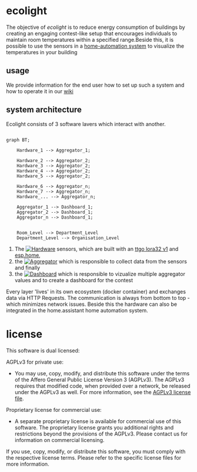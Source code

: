 # ecolight

The objective of _ecolight_ is to reduce energy consumption of buildings by creating an engaging contest-like setup that encourages individuals to maintain room temperatures within a specified range.Beside this, it is possible to use the sensors in a [home-automation system](https://www.home-assistant.io/) to visualize the temperatures in your building 

## usage

We provide information for the end user how to set up such a system and how to operate it in our [wiki](https://github.com/bytebang/ecolight/wiki)


## system architecture
Ecolight consists of 3 software lavers which interact with another.

````mermaid
	
graph BT;

    Hardware_1 --> Aggregator_1;

    Hardware_2 --> Aggregator_2;
    Hardware_3 --> Aggregator_2;
    Hardware_4 --> Aggregator_2;
    Hardware_5 --> Aggregator_2;

    Hardware_6 --> Aggregator_n;
    Hardware_7 --> Aggregator_n;
    Hardware_... --> Aggregator_n;

    Aggregator_1 --> Dashboard_1;
    Aggregator_2 --> Dashboard_1;
    Aggregator_n --> Dashboard_1;

    
    Room_Level --> Department_Level
    Department_Level --> Organisation_Level
````

1. The [![Hardware](https://github.com/bytebang/ecolight/actions/workflows/hardware.yml/badge.svg)](./hardware) sensors, which are built with an [ttgo lora32 v1](./hardware/ttgo-lora32-v1/README.md) and [esp.home](https://esphome.io/index.html), 
2. the [![Aggregator](https://github.com/bytebang/ecolight/actions/workflows/aggregator.yml/badge.svg)](./aggregator) which is responsible to collect data from the sensors and finally
3. the [![Dashboard](https://github.com/bytebang/ecolight/actions/workflows/dashboard.yml/badge.svg)](./dashboard) which is responsible to vizualize multiple aggregator values and to create a dashboard for the contest


Every layer 'lives' in its own ecosystem (docker container) and exchanges data via HTTP Requests. The communication is always from bottom to top - which minimizes network issues. Beside this the hardware can also be integrated in the home.assistant home automation system. 


# license 

This software is dual licensed:

AGPLv3 for private use:
- You may use, copy, modify, and distribute this software under the terms of the Affero General Public License Version 3 (AGPLv3). The AGPLv3 requires that modified code, when provided over a network, be released under the AGPLv3 as well. For more information, see the [AGPLv3 license file](./LICENSE-AGPLv3.txt).

Proprietary license for commercial use:
- A separate proprietary license is available for commercial use of this software. The proprietary license grants you additional rights and restrictions beyond the provisions of the AGPLv3. Please contact us for information on commercial licensing.

If you use, copy, modify, or distribute this software, you must comply with the respective license terms. Please refer to the specific license files for more information.

